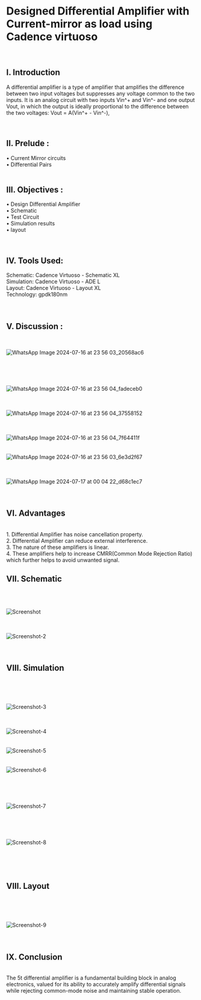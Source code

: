 # Designed Differential Amplifier with Current-mirror as load using Cadence virtuoso
<br>
<h2>I. Introduction</h2>
A differential amplifier is a type of amplifier that amplifies the difference between two input voltages but suppresses any voltage common to the two inputs.
It is an analog circuit with two inputs Vin^+ and Vin^- and one output Vout, in which the output is ideally proportional to the difference between the two voltages:
Vout = A(Vin^+  -  Vin^-),

<br><h2>II. Prelude :</h2>

• Current Mirror circuits<br>
• Differential Pairs<br>
<br><h2>III. Objectives :</h2>
• Design Differential Amplifier<br>
• Schematic<br>
• Test Circuit<br>
• Simulation results<br>
• layout<br>


<br>
<h2>IV. Tools Used:<br></h2>
Schematic: Cadence Virtuoso - Schematic XL<br>
Simulation: Cadence Virtuoso - ADE L<br>
Layout: Cadence Virtuoso - Layout XL<br>
Technology: gpdk180nm<br>
<br>
<br>
<h2>V. Discussion :</h2>
<br>

![WhatsApp Image 2024-07-16 at 23 56 03_20568ac6](https://github.com/user-attachments/assets/6a662c1c-926f-4fc0-8a2e-94825206e5af)

<br>
<br>
<br>

![WhatsApp Image 2024-07-16 at 23 56 04_fadeceb0](https://github.com/user-attachments/assets/36b8c931-240b-4ef6-9f29-b8c11447a13f)
<br>
<br>
<br>

![WhatsApp Image 2024-07-16 at 23 56 04_37558152](https://github.com/user-attachments/assets/d18a88af-56fd-41c2-a9e4-d2b0900773cb)
<br>
<br>
<br>

![WhatsApp Image 2024-07-16 at 23 56 04_7f64411f](https://github.com/user-attachments/assets/cad072a6-4119-4f2b-b707-84bf26a611dc)
<br>
<br>
<br>
![WhatsApp Image 2024-07-16 at 23 56 03_6e3d2f67](https://github.com/user-attachments/assets/416b3ea3-21a2-4f77-ab23-6ebe5f938e4b)
<br>
<br>
<br>

![WhatsApp Image 2024-07-17 at 00 04 22_d68c1ec7](https://github.com/user-attachments/assets/ff83477e-694b-4391-9a44-85f5d28a6f1a)
<br>
<br>
<br>
<h2>VI. Advantages</h2><br>
1. Differential Amplifier has noise cancellation property.<br>
2. Differential Amplifier can reduce external interference.<br>
3. The nature of these amplifiers is linear.<br>
4. These amplifiers help to increase CMRR(Common Mode Rejection Ratio) which further helps to avoid unwanted signal.<dr>

<h2>VII. Schematic</h2><br>
<br>


![Screenshot](https://github.com/user-attachments/assets/eb52c96a-2c0d-42a7-9c0d-a61b6ed7c89e)
<br>
<br>
<br>

![Screenshot-2](https://github.com/user-attachments/assets/572c4c6e-baa8-45c7-b3cd-2957a1eced5f)
<br>
<br>
<br>
<h2>VIII. Simulation</h2><br>
<br>
<br>

![Screenshot-3](https://github.com/user-attachments/assets/4a522414-1930-4ae4-b9c2-32163c0e6989)
<br>
<br>
<br>

![Screenshot-4](https://github.com/user-attachments/assets/5413d3b8-de07-40db-85e4-0d54ae58db8c)
<br>
<br>
<br>
![Screenshot-5](https://github.com/user-attachments/assets/3651a1b0-7b75-472b-8666-6b903475bda8)
<br>
<br>
<br>
![Screenshot-6](https://github.com/user-attachments/assets/292a41df-9eb2-451a-b38a-a212f9f7b934)

<br>
<br>
<br>

![Screenshot-7](https://github.com/user-attachments/assets/19104282-df5d-4f7e-8a0d-01e5c02c3641)

<br>
<br>
<br>

![Screenshot-8](https://github.com/user-attachments/assets/1bc97dd1-3bc1-41d1-a77d-3475a71c88e2)

<br>
<br>
<br>
<h2>VIII. Layout</h2><br>
<br>
<br>

![Screenshot-9](https://github.com/user-attachments/assets/b9176ac0-20ae-4630-a777-d044ea5c7e6f)
<br>
<br>
<br>
<h2>IX. Conclusion</h2><br>
The 5t differential amplifier is a fundamental building block in analog electronics, valued for its ability to accurately amplify differential signals while rejecting common-mode noise and maintaining stable operation.
